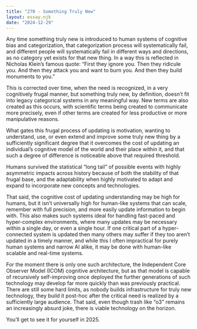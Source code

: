 ```yaml
---
title: "270 - Something Truly New"
layout: essay.njk
date: "2024-12-29"
---
```


Any time something truly new is introduced to human systems of cognitive bias and categorization, that categorization process will systematically fail, and different people will systematically fail in different ways and directions, as no category yet exists for that new thing. In a way this is reflected in Nicholas Klein’s famous quote: “First they ignore you. Then they ridicule you. And then they attack you and want to burn you. And then they build monuments to you.”

This is corrected over time, when the need is recognized, in a very cognitively frugal manner, but something truly new, by definition, doesn’t fit into legacy categorical systems in any meaningful way. New terms are also created as this occurs, with scientific terms being created to communicate more precisely, even if other terms are created for less productive or more manipulative reasons.

What gates this frugal process of updating is motivation, wanting to understand, use, or even extend and improve some truly new thing by a sufficiently significant degree that it overcomes the cost of updating an individual’s cognitive model of the world and their place within it, and that such a degree of difference is noticeable above that required threshold.

Humans survived the statistical “long tail” of possible events with highly asymmetric impacts across history because of both the stability of that frugal base, and the adaptability when highly motivated to adapt and expand to incorporate new concepts and technologies. 

That said, the cognitive cost of updating understanding may be high for humans, but it isn’t universally high for human-like systems that can scale, remember with full precision, and more easily update information to begin with. This also makes such systems ideal for handling fast-paced and hyper-complex environments, where many updates may be necessary within a single day, or even a single hour. If one critical part of a hyper-connected system is updated then many others may suffer if they too aren’t updated in a timely manner, and while this I often impractical for purely human systems and narrow AI alike, it may be done with human-like scalable and real-time systems.

For the moment there is only one such architecture, the Independent Core Observer Model (ICOM) cognitive architecture, but as that model is capable of recursively self-improving once deployed the further generations of such technology may develop far more quickly than was previously practical. There are still some hard limits, as nobody builds infrastructure for truly new technology, they build it post-hoc after the critical need is realized by a sufficiently large audience. That said, even though trash like “o3” remains an increasingly absurd joke, there is viable technology on the horizon.

You’ll get to see it for yourself in 2025.

